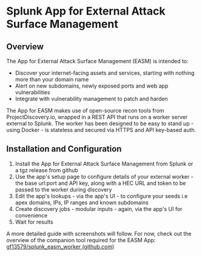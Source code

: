 # Splunk App for External Attack Surface Management

## Overview

The App for External Attack Surface Management (EASM) is intended to:
- Discover your internet-facing assets and services, starting with nothing more than your domain name
- Alert on new subdomains, newly exposed ports and web app vulnerabilities
- Integrate with vulnerability management to patch and harden

The App for EASM makes use of open-source recon tools from ProjectDiscovery.io, wrapped in a REST API that runs on a worker server external to Splunk. The worker has been designed to be easy to stand up - using Docker - is stateless and secured via HTTPS and API key-based auth.

## Installation and Configuration

1. Install the App for External Attack Surface Management from Splunk or a tgz release from github
2. Use the app's setup page to configure details of your external worker - the base url:port and API key, along with a HEC URL and token to be passed to the worker during discovery
3. Edit the app's lookups - via the app's UI - to configure your seeds i.e apex domains, IPs, IP ranges and known subdomains
4. Create discovery jobs - modular inputs - again, via the app's UI for convenience
5. Wait for results

A more detailed guide with screenshots will follow. For now, check out the overview of the companion tool required for the EASM App: [gf13579/splunk_easm_worker (github.com)](https://github.com/gf13579/splunk_easm_worker)